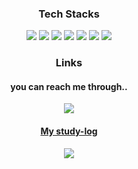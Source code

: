 <div align=center>
<div> 
<h3> Tech Stacks </h3>
<img src="https://img.shields.io/badge/java-007396?style=for-the-badge&logo=java&logoColor=white">
<img src="https://img.shields.io/badge/spring-6DB33F?style=for-the-badge&logo=spring&logoColor=white">
<img src="https://img.shields.io/badge/python-3776AB?style=for-the-badge&logo=python&logoColor=white">
<img src="https://img.shields.io/badge/mysql-4479A1?style=for-the-badge&logo=mysql&logoColor=white">
<img src="https://img.shields.io/badge/firebase-FFCA28?style=for-the-badge&logo=firebase&logoColor=white">
<img src="https://img.shields.io/badge/node.js-339933?style=for-the-badge&logo=Node.js&logoColor=white">
<img src="https://img.shields.io/badge/linux-FCC624?style=for-the-badge&logo=linux&logoColor=black">
</div>
<div> 
<h3> Links </h3>
<h4>you can reach me through..</h4>
<a href="dldbdud314@naver.com" target="_blank"><img src="https://img.shields.io/badge/email-000000?style=flat-square&logo=Naver&logoColor=green"/>
<h4> My study-log </h4>
<a href="https://velog.io/@dldbdud314" target="_blank"><img src="https://img.shields.io/badge/Velog-20c997?style=flat-square&logo=Vimeo&logoColor=white"/></a>
</div>
</div>
